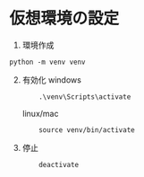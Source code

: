 # 仮想環境の設定

1. 環境作成
```
python -m venv venv
```
2. 有効化
    windows
    ```
        .\venv\Scripts\activate
    ```
    linux/mac
    ```
        source venv/bin/activate
    ```
3. 停止
    ```
        deactivate
    ```

